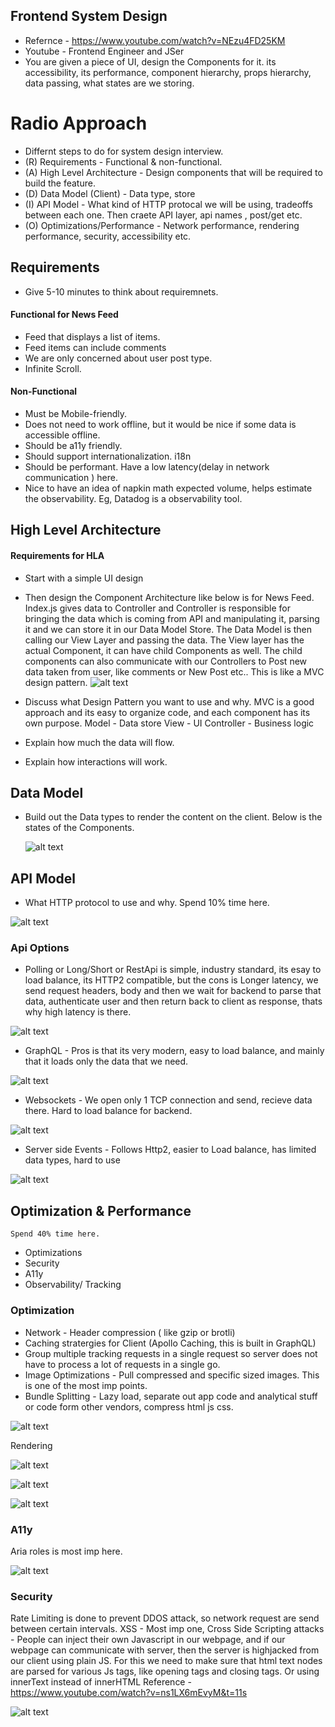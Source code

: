## Frontend System Design

- Refernce - https://www.youtube.com/watch?v=NEzu4FD25KM
- Youtube - Frontend Engineer and JSer
- You are given a piece of UI, design the Components for it. its accessibility, its performance, component hierarchy, props hierarchy, data passing, what states are we storing.

# Radio Approach

- Differnt steps to do for system design interview.
- (R) Requirements - Functional & non-functional.
- (A) High Level Architecture - Design components that will be required to build the feature.
- (D) Data Model (Client) - Data type, store
- (I) API Model - What kind of HTTP protocal we will be using, tradeoffs between each one. Then craete API layer, api names , post/get etc.
- (O) Optimizations/Performance - Network performance, rendering performance, security, accessibility etc.

## Requirements

- Give 5-10 minutes to think about requiremnets.

#### Functional for News Feed

- Feed that displays a list of items.
- Feed items can include comments
- We are only concerned about user post type.
- Infinite Scroll.

#### Non-Functional

- Must be Mobile-friendly.
- Does not need to work offline, but it would be nice if some data is accessible offline.
- Should be a11y friendly.
- Should support internationalization. i18n
- Should be performant. Have a low latency(delay in network communication ) here.
- Nice to have an idea of napkin math expected volume, helps estimate the observability. Eg, Datadog is a observability tool.

## High Level Architecture

#### Requirements for HLA

- Start with a simple UI design
- Then design the Component Architecture like below is for News Feed.
  Index.js gives data to Controller and Controller is responsible for bringing the data which is coming from API and manipulating it, parsing it and we can store it in our Data Model Store.
  The Data Model is then calling our View Layer and passing the data.
  The View layer has the actual Component, it can have child Components as well.
  The child components can also communicate with our Controllers to Post new data taken from user, like comments or New Post etc..
  This is like a MVC design pattern.
  ![alt text](compArchitecture.png)

- Discuss what Design Pattern you want to use and why.
  MVC is a good approach and its easy to organize code, and each component has its own purpose.
  Model - Data store
  View - UI
  Controller - Business logic
- Explain how much the data will flow.
- Explain how interactions will work.

## Data Model

- Build out the Data types to render the content on the client. Below is the states of the Components.

  ![alt text](datamodel.png)

## API Model

- What HTTP protocol to use and why. Spend 10% time here.

![alt text](http1Vshttp2.png)

### Api Options

- Polling or Long/Short or RestApi is simple, industry standard, its esay to load balance, its HTTP2 compatible, but the cons is Longer latency, we send request headers, body and then we wait for backend to parse that data, authenticate user and then return back to client as response, thats why high latency is there.

![alt text](polling.png)

- GraphQL - Pros is that its very modern, easy to load balance, and mainly that it loads only the data that we need.

![alt text](graphql.png)

- Websockets - We open only 1 TCP connection and send, recieve data there. Hard to load balance for backend.

![alt text](websockets.png)

- Server side Events - Follows Http2, easier to Load balance, has limited data types, hard to use

![alt text](ssevents.png)

## Optimization & Performance

    Spend 40% time here.

- Optimizations
- Security
- A11y
- Observability/ Tracking

### Optimization

- Network - Header compression ( like gzip or brotli)
- Caching stratergies for Client (Apollo Caching, this is built in GraphQL)
- Group multiple tracking requests in a single request so server does not have to process a lot of requests in a single go.
- Image Optimizations - Pull compressed and specific sized images. This is one of the most imp points.
- Bundle Splitting - Lazy load, separate out app code and analytical stuff or code form other vendors, compress html js css.

![alt text](splitting.png)

Rendering

![alt text](rendering1.png)

![alt text](rendering2.png)

![alt text](rendering3.png)

### A11y

Aria roles is most imp here.

![alt text](a11y.png)

### Security

Rate Limiting is done to prevent DDOS attack, so network request are send between certain intervals.
XSS - Most imp one, Cross Side Scripting attacks - People can inject their own Javascript in our webpage, and if our webpage can communicate with server, then the server is highjacked from our client using plain JS. For this we need to make sure that html text nodes are parsed for various Js tags, like opening tags and closing tags. Or using innerText instead of innerHTML
Reference - https://www.youtube.com/watch?v=ns1LX6mEvyM&t=11s

![alt text](security.png)
